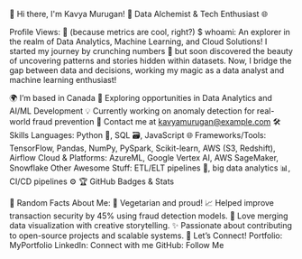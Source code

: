 👋 Hi there, I'm Kavya Murugan!
🚀 Data Alchemist & Tech Enthusiast 🌐

Profile Views: 🧮 (because metrics are cool, right?)
$ whoami: An explorer in the realm of Data Analytics, Machine Learning, and Cloud Solutions!
I started my journey by crunching numbers 🧮 but soon discovered the beauty of uncovering patterns and stories hidden within datasets. Now, I bridge the gap between data and decisions, working my magic as a data analyst and machine learning enthusiast!

🌍 I’m based in Canada
💼 Exploring opportunities in Data Analytics and AI/ML Development
💡 Currently working on anomaly detection for real-world fraud prevention
📧 Contact me at kavyamurugan@example.com
🛠️ Skills
Languages: Python 🐍, SQL 🗃️, JavaScript 🌐
Frameworks/Tools: TensorFlow, Pandas, NumPy, PySpark, Scikit-learn, AWS (S3, Redshift), Airflow
Cloud & Platforms: AzureML, Google Vertex AI, AWS SageMaker, Snowflake
Other Awesome Stuff: ETL/ELT pipelines 🚦, big data analytics 📊, CI/CD pipelines ⚙️
🏆 GitHub Badges & Stats

🌟 Random Facts About Me:
🥦 Vegetarian and proud!
📈 Helped improve transaction security by 45% using fraud detection models.
🎨 Love merging data visualization with creative storytelling.
✨ Passionate about contributing to open-source projects and scalable systems.
🔗 Let’s Connect!
Portfolio: MyPortfolio
LinkedIn: Connect with me
GitHub: Follow Me
